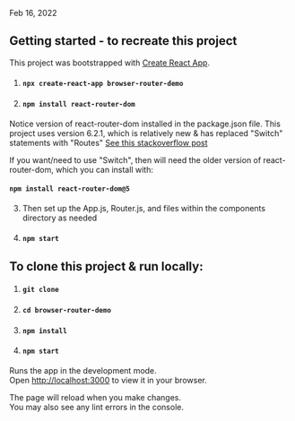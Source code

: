 Feb 16, 2022
## Getting started - to recreate this project

This project was bootstrapped with [Create React App](https://github.com/facebook/create-react-app).

1. #### `npx create-react-app browser-router-demo`

2. #### `npm install react-router-dom`

Notice version of react-router-dom installed in the package.json file.
This project uses version 6.2.1, which is relatively new & has replaced "Switch" statements with "Routes"
[See this stackoverflow post](https://stackoverflow.com/questions/63124161/attempted-import-error-switch-is-not-exported-from-react-router-dom/69849271#69849271)

If you want/need to use "Switch", then will need the older version of react-router-dom, which you can install with:

#### `npm install react-router-dom@5`

3. Then set up the App.js, Router.js, and files within the components directory as needed

4. #### `npm start`

## To clone this project & run locally:

1. #### `git clone `

2. #### `cd browser-router-demo`

3. #### `npm install`

4. #### `npm start`

Runs the app in the development mode.\
Open [http://localhost:3000](http://localhost:3000) to view it in your browser.

The page will reload when you make changes.\
You may also see any lint errors in the console.
